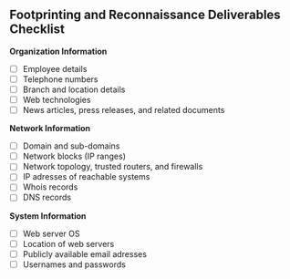 ## Footprinting and Reconnaissance Deliverables Checklist

**Organization Information**
- [ ] Employee details
- [ ] Telephone numbers                                    
- [ ] Branch and location details 
- [ ] Web technologies
- [ ] News articles, press releases, and related documents

**Network Information**
- [ ] Domain and sub-domains
- [ ] Network blocks (IP ranges)
- [ ] Network topology, trusted routers, and firewalls
- [ ] IP adresses of reachable systems
- [ ] Whois records
- [ ] DNS records

**System Information**
- [ ] Web server OS
- [ ] Location of web servers
- [ ] Publicly available email adresses
- [ ] Usernames and passwords
